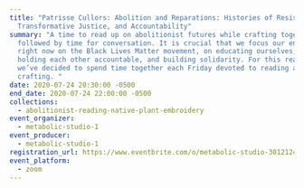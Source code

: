 ```yaml
---
title: "Patrisse Cullors: Abolition and Reparations: Histories of Resistance,
  Transformative Justice, and Accountability"
summary: "A time to read up on abolitionist futures while crafting together,
  followed by time for conversation. It is crucial that we focus our energy
  right now on the Black Lives Matter movement, on educating ourselves, on
  holding each other accountable, and building solidarity. For this reason,
  we’ve decided to spend time together each Friday devoted to reading and
  crafting. "
date: 2020-07-24 20:30:00 -0500
end_date: 2020-07-24 22:00:00 -0500
collections:
  - abolitionist-reading-native-plant-embroidery
event_organizer:
  - metabolic-studio-1
event_producer:
  - metabolic-studio-1
registration_url: https://www.eventbrite.com/o/metabolic-studio-30121249062
event_platform:
  - zoom
---
```

